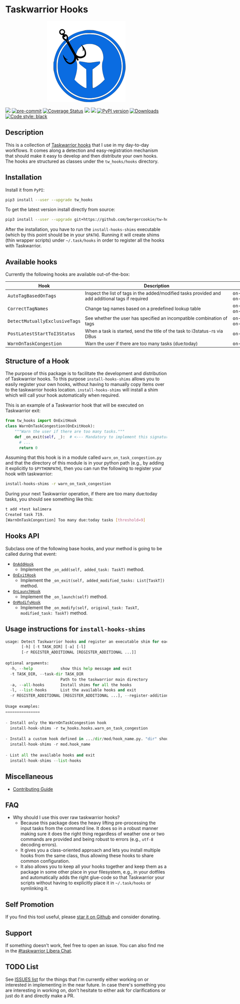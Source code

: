 # Taskwarrior Hooks

<p align="center">
  <img src="https://raw.githubusercontent.com/bergercookie/tw-hooks/master/misc/logo.png"/>
</p>

<a href="https://github.com/bergercookie/tw-hooks/actions" alt="CI">
<img src="https://github.com/bergercookie/tw-hooks/actions/workflows/ci.yml/badge.svg" /></a>
<a href="https://github.com/pre-commit/pre-commit">
<img src="https://img.shields.io/badge/pre--commit-enabled-brightgreen?logo=pre-commit&logoColor=white" alt="pre-commit"></a>

<a href='https://coveralls.io/github/bergercookie/tw-hooks?branch=master'>
<img src='https://coveralls.io/repos/github/bergercookie/tw-hooks/badge.svg?branch=master' alt='Coverage Status' /></a>
<a href="https://github.com/bergercookie/tw-hooks/blob/master/LICENSE.md" alt="LICENSE">
<img src="https://img.shields.io/github/license/bergercookie/tw-hooks.svg" /></a>
<a href="https://pypi.org/project/tw_hooks/" alt="pypi">
<img src="https://img.shields.io/pypi/pyversions/tw-hooks.svg" /></a>
<a href="https://badge.fury.io/py/tw_hooks">
<img src="https://badge.fury.io/py/tw_hooks.svg" alt="PyPI version" height="18"></a>
<a href="https://pepy.tech/project/tw_hooks">
<img alt="Downloads" src="https://pepy.tech/badge/tw_hooks"></a>
<a href="https://github.com/psf/black">
<img alt="Code style: black" src="https://img.shields.io/badge/code%20style-black-000000.svg"></a>

## Description

This is a collection of [Taskwarrior
hooks](https://taskwarrior.org/docs/hooks_guide.html) that I use in my
day-to-day workflows. It comes along a detection and easy-registration mechanism
that should make it easy to develop and then distribute your own hooks. The
hooks are structured as classes under the `tw_hooks/hooks` directory.

## Installation

Install it from `PyPI`:

```sh
pip3 install --user --upgrade tw_hooks
```

To get the latest version install directly from source:

```sh
pip3 install --user --upgrade git+https://github.com/bergercookie/tw-hooks
```

After the installation, you have to run the `install-hooks-shims` executable
(which by this point should be in your `$PATH`). Running it will create shims
(thin wrapper scripts) under `~/.task/hooks` in order to register all the hooks
with Taskwarrior.

## Available hooks

Currently the following hooks are available out-of-the-box:

<table style="undefined;table-layout: fixed; width: 823px">
<thead>
  <tr>
    <th>Hook</th>
    <th>Description</th>
    <th>Events</th>
  </tr>
</thead>
<tbody>
  <tr>
    <td><tt>AutoTagBasedOnTags</tt></td>
    <td>Inspect the list of tags in the added/modified tasks provided and add additional tags if required</td>
    <td><tt>on-modify</tt>, <tt>on-add</tt></td>
  </tr>
  <tr>
    <td><tt>CorrectTagNames</tt></td>
    <td>Change tag names based on a predefined lookup table</td>
    <td><tt>on-modify</tt>, <tt>on-add</tt></td>
  </tr>
  <tr>
    <td><tt>DetectMutuallyExclusiveTags</tt></td>
    <td>See whether the user has specified an incompatible combination of tags</td>
    <td><tt>on-modify</tt>, <tt>on-add</tt></td>
  </tr>
  <tr>
    <td><tt>PostLatestStartToI3Status</tt></td>
    <td>When a task is started, send the title of the task to i3status-rs via DBus</td>
    <td><tt>on-modify</tt></td>
  </tr>
  <tr>
    <td><tt>WarnOnTaskCongestion</tt></td>
    <td>Warn the user if there are too many tasks (due:today)</td>
    <td><tt>on-exit</tt></td>
  </tr>
</tbody>
</table>

## Structure of a Hook

The purpose of this package is to facilitate the development and distribution of
Taskwarrior hooks. To this purpose `install-hooks-shims` allows you to easily
register your own hooks, without having to manually copy items over to the
taskwarrior hooks location. `install-hooks-shims` will install a shim which will
call your hook automatically when required.

This is an example of a Taskwarrior hook that will be executed on Taskwarrior
exit:

```python
from tw_hooks import OnExitHook
class WarnOnTaskCongestion(OnExitHook):
    """Warn the user if there are too many tasks."""
    def _on_exit(self, _):  # <--- Mandatory to implement this signature
      # ...
      return 0
```

Assuming that this hook is in a module called `warn_on_task_congestion.py` and
that the directory of this module is in your python path (e.g., by adding it
explicitly to `$PYTHONPATH`), then you can run the following to register your
hook with taskwarrior:

```sh
install-hooks-shims -r warn_on_task_congestion
```

During your next Taskwarrior operation, if there are too many due:today tasks,
you should see something like this:

```sh
t add +test kalimera
Created task 719.
[WarnOnTaskCongestion] Too many due:today tasks [threshold=9]
```

## Hooks API

Subclass one of the following base hooks, and your method is going to be called
during that event:

- [`OnAddHook`](https://github.com/bergercookie/tw-hooks/blob/master/tw_hooks/base_hooks/on_add_hook.py)
  - Implement the `_on_add(self, added_task: TaskT)` method.
- [`OnExitHook`](https://github.com/bergercookie/tw-hooks/blob/master/tw_hooks/base_hooks/on_exit_hook.py)
  - Implement the `_on_exit(self, added_modified_tasks: List[TaskT])` method.
- [`OnLaunchHook`](https://github.com/bergercookie/tw-hooks/blob/master/tw_hooks/base_hooks/on_launch_hook.py)
  - Implement the `_on_launch(self)` method.
- [`OnModifyHook`](https://github.com/bergercookie/tw-hooks/blob/master/tw_hooks/base_hooks/on_modify_hook.py)
  - Implement the `_on_modify(self, original_task: TaskT, modified_task: TaskT)`
    method.

## Usage instructions for `install-hooks-shims`

<!-- START sniff-and-replace install-hook-shims --help START -->

```python
usage: Detect Taskwarrior hooks and register an executable shim for each one of them.
       [-h] [-t TASK_DIR] [-a] [-l]
       [-r REGISTER_ADDITIONAL [REGISTER_ADDITIONAL ...]]

optional arguments:
  -h, --help            show this help message and exit
  -t TASK_DIR, --task-dir TASK_DIR
                        Path to the taskwarrior main directory
  -a, --all-hooks       Install shims for all the hooks
  -l, --list-hooks      List the available hooks and exit
  -r REGISTER_ADDITIONAL [REGISTER_ADDITIONAL ...], --register-additional REGISTER_ADDITIONAL [REGISTER_ADDITIONAL ...]

Usage examples:
===============

- Install only the WarnOnTaskCongestion hook
  install-hook-shims -r tw_hooks.hooks.warn_on_task_congestion

- Install a custom hook defined in .../dir/mod/hook_name.py. "dir" should be in your PYTHONPATH
  install-hook-shims -r mod.hook_name

- List all the available hooks and exit
  install-hook-shims --list-hooks

```

<!-- END sniff-and-replace -->

## Miscellaneous

- [Contributing Guide](CONTRIBUTING.md)

## FAQ

- Why should I use this over raw taskwarrior hooks?
  - Because this package does the heavy lifting pre-processing the input tasks
    from the command line. It does so in a robust manner making sure it does
    the right thing regardless of weather one or two commands are provided and
    being robust to errors (e.g., `utf-8` decoding errors).
  - It gives you a class-oriented approach and lets you install multiple hooks
    from the same class, thus allowing these hooks to share common
    configuration.
  - It also allows you to keep all your hooks together and keep
    them as a package in some other place in your filesystem, e.g., in your
    dotfiles and automatically adds the right glue-code so that Taskwarrior your
    scripts without having to explicitly place it in `~/.task/hooks` or
    symlinking it.

## Self Promotion

If you find this tool useful, please [star it on
Github](https://github.com/bergercookie/tw-hooks)
and consider donating.

## Support

If something doesn't work, feel free to open an issue. You can also find me in
the [#taskwarrior Libera Chat](https://matrix.to/#/#taskwarrior:libera.chat).

## TODO List

See [ISSUES
list](https://github.com/bergercookie/tw-hooks/issues)
for the things that I'm currently either working on or interested in
implementing in the near future. In case there's something you are interesting
in working on, don't hesitate to either ask for clarifications or just do it and
directly make a PR.
